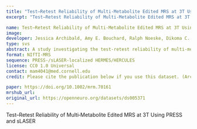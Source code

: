 ```yaml
---
title: "Test–Retest Reliability of Multi‐Metabolite Edited MRS at 3T Using PRESS and sLASER"
excerpt: "Test–Retest Reliability of Multi‐Metabolite Edited MRS at 3T Using PRESS and sLASER"

name: Test–Retest Reliability of Multi‐Metabolite Edited MRS at 3T Using PRESS and sLASER
image:
developer: Jessica Archibald, Amy E. Bouchard, Ralph Noeske, Dikoma C. Shungu, Mark Mikkelsen
type: svs
abstract: A study investigating the test-retest reliability of multi‐metabolite edited MRS at 3T. Data were acquired from 16 (13 available in repository) healthy adult participants in two separate sessions. In each session, HERMES and HERCULES data were acquired using both PRESS and sLASER localization from a single voxel placed in the medial parietal lobe of the brain.
format: NIfTI-MRS
sequence: PRESS-/sLASER-localized HERMES/HERCULES
license: CC0 1.0 Universal
contact: mam4041@med.cornell.edu
credit: Please cite the publication below if you use this dataset. (Archibald J, Bouchard AE, Noeske R, Shungu DC, Mikkelsen M. Test–Retest Reliability of Multi‐Metabolite Edited MRS at 3T Using PRESS and sLASER. Magn Reson Med. 2025 1-18)

paper: https://doi.org/10.1002/mrm.70161
mrshub_url:
original_url: https://openneuro.org/datasets/ds005371
---
```


Test–Retest Reliability of Multi‐Metabolite Edited MRS at 3T Using PRESS and sLASER
